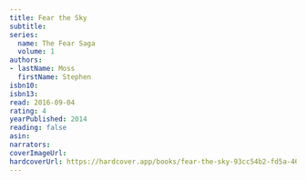 ```yaml
---
title: Fear the Sky
subtitle:
series:
  name: The Fear Saga
  volume: 1
authors:
- lastName: Moss
  firstName: Stephen
isbn10:
isbn13:
read: 2016-09-04
rating: 4
yearPublished: 2014
reading: false
asin:
narrators:
coverImageUrl: 
hardcoverUrl: https://hardcover.app/books/fear-the-sky-93cc54b2-fd5a-469a-b364-4cf8ec4561a3/editions/31080509
---
```

